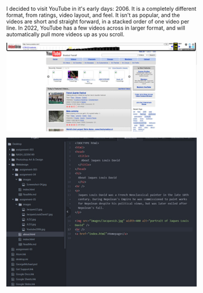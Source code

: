 I decided to visit YouTube in it's early days: 2006. It is a completely different format, from ratings, video layout, and feel. It isn't as popular, and the videos are short and straight forward, in a stacked order of one video per line. In 2022, YouTube has a few videos across in larger format, and will automatically pull more videos up as you scroll.

![Screenshot](./images/Youtube2006.jpg)

![Screenshot](./images/Screenshot5.jpg)
